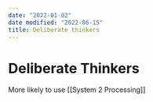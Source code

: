 ```yaml
---
date: "2022-01-02"
date modified: "2022-06-15"
title: Deliberate thinkers
---
```


# Deliberate Thinkers
More likely to use [[System 2 Processing]]
